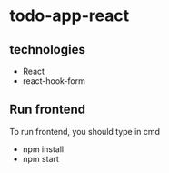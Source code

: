 # todo-app-react
## technologies
* React
* react-hook-form

## Run frontend
To run frontend, you should type in cmd
* npm install
* npm start
